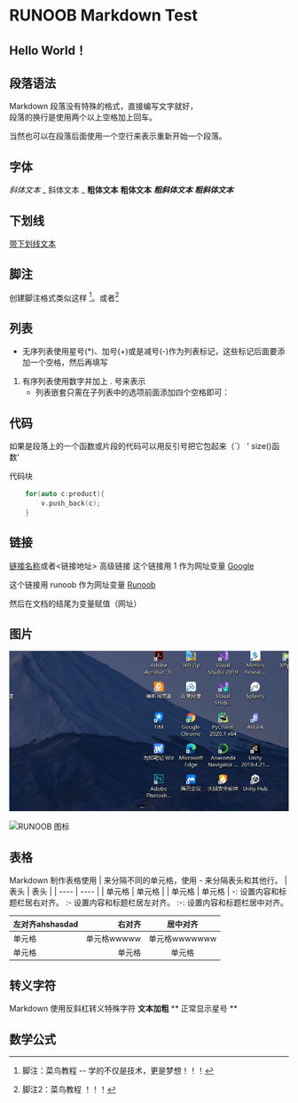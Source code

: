 # RUNOOB Markdown Test
## Hello World！


## 段落语法
Markdown 段落没有特殊的格式，直接编写文字就好，  
段落的换行是使用两个以上空格加上回车。

当然也可以在段落后面使用一个空行来表示重新开始一个段落。

## 字体

*斜体文本* _ 斜体文本 _ **粗体文本** __粗体文本__  ***粗斜体文本*** ___粗斜体文本___

## 下划线
<u>带下划线文本</u>

## 脚注

创建脚注格式类似这样 [^RUNOOB]。或者[^R]

[^RUNOOB]: 脚注：菜鸟教程 -- 学的不仅是技术，更是梦想！！！

[^R]: 脚注2：菜鸟教程 ！！！

## 列表
- 无序列表使用星号(*)、加号(+)或是减号(-)作为列表标记，这些标记后面要添加一个空格，然后再填写
  
1. 有序列表使用数字并加上 . 号来表示
    - 列表嵌套只需在子列表中的选项前面添加四个空格即可：
  
## 代码
如果是段落上的一个函数或片段的代码可以用反引号把它包起来（`） ' size()函数' 

代码块
```c++
    for(auto c:product){
        v.push_back(c);
    }
```

## 链接
[链接名称](链接地址)或者<链接地址>
高级链接
这个链接用 1 作为网址变量 [Google][1]  

这个链接用 runoob 作为网址变量 [Runoob][runoob]  

然后在文档的结尾为变量赋值（网址）

 [1]: http://www.google.com/
 [runoob]: http://www.runoob.com/

 ## 图片
![测试](./images/1.jpg "测试")


![RUNOOB 图标](http://static.runoob.com/images/runoob-logo.png)

## 表格
Markdown 制作表格使用 | 来分隔不同的单元格，使用 - 来分隔表头和其他行。
|  表头   | 表头  |
|  ----  | ----  |
| 单元格  | 单元格 |
| 单元格  | 单元格 |
-: 设置内容和标题栏居右对齐。
:- 设置内容和标题栏居左对齐。
:-: 设置内容和标题栏居中对齐。

| 左对齐ahshasdad|   右对齐   |  居中对齐  |
| :--------| -----: | :---------:|
| 单元格 | 单元格wwwww | 单元格wwwwwww |
| 单元格 | 单元格 | 单元格 |

## 转义字符
Markdown 使用反斜杠转义特殊字符
**文本加粗** 
\*\* 正常显示星号 \*\*

## 数学公式